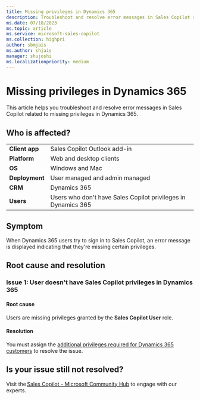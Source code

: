 ```yaml
---
title: Missing privileges in Dynamics 365
description: Troubleshoot and resolve error messages in Sales Copilot related to missing privileges in Dynamics 365.
ms.date: 07/18/2023
ms.topic: article
ms.service: microsoft-sales-copilot
ms.collection: highpri
author: sbmjais
ms.author: shjais
manager: shujoshi
ms.localizationpriority: medium
---
```


# Missing privileges in Dynamics 365



This article helps you troubleshoot and resolve error messages in Sales Copilot related to missing privileges in Dynamics 365.

## Who is affected?

|  |  |
|---------|---------|
|**Client app**     |  Sales Copilot Outlook add-in        |
|**Platform**     | Web and desktop clients         |
|**OS**     | Windows and Mac         |
|**Deployment**     | User managed and admin managed       |
|**CRM**     | Dynamics 365        |
|**Users**     | Users who don't have Sales Copilot privileges in Dynamics 365   |

## Symptom

When Dynamics 365 users try to sign in to Sales Copilot, an error message is displayed indicating that they're missing certain privileges.

## Root cause and resolution

### Issue 1: User doesn't have Sales Copilot privileges in Dynamics 365

#### Root cause

Users are missing privileges granted by the **Sales Copilot User** role. 

#### Resolution

You must assign the [additional privileges required for Dynamics 365 customers](install-viva-sales.md#additional-privileges-required-for-dynamics-365-customers) to resolve the issue. 

## Is your issue still not resolved?

Visit the [Sales Copilot - Microsoft Community Hub](https://techcommunity.microsoft.com/t5/viva-sales/bd-p/VivaSales) to engage with our experts.
